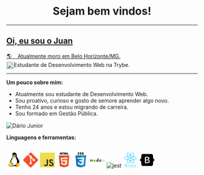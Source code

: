 <h1 align="center"> Sejam bem vindos! </h1>
<hr />
<a href="https://github.com/JuanRsouza" target="_blank">
  <h2> Oi, eu sou o Juan </h2>
<p align="left" >
🌎 &nbsp&nbsp Atualmente moro em Belo Horizonte/MG.<br />
<img align="left" src="https://emoji.slack-edge.com/TMDDFEPFU/trybe_logoverde/1ff4f04c05e88868.png" width="20px" height="20px">
</a> 
Estudante de Desenvolvimento Web na Trybe.
</p>
<hr />
<p>
<strong>Um pouco sobre mim:</strong> <br />
  
  - Atualmente sou estudante de Desenvolvimento Web. <br />
- Sou proativo, curioso e gosto de semore aprender algo novo. <br/>
- Tenho 24 anos e estou migrando de carreira. <br/>
- Sou formado em Gestão Pública. <br />

 
<img align="center" src="https://github-readme-stats.vercel.app/api?username=DarioJunior&count_private=false&show_icons=true&theme=graywhite&icon_color=268bd2&title_color=2E8B57" alt="Dário Junior" />
</p>
<strong>Linguagens e ferramentas:</strong> <br/><br/>
<p align="left">
<img src="https://raw.githubusercontent.com/devicons/devicon/master/icons/linux/linux-original.svg" alt="linux" width="40" height="40" />
<img src="https://raw.githubusercontent.com/devicons/devicon/master/icons/git/git-original.svg" alt="git" width="40" height="40"/>
<img src="https://raw.githubusercontent.com/devicons/devicon/master/icons/javascript/javascript-original.svg" alt="javascript" width="40" height="40"/>           
<img src="https://raw.githubusercontent.com/devicons/devicon/master/icons/html5/html5-original-wordmark.svg" alt="html5" width="40" height="40"/> 
<img src="https://raw.githubusercontent.com/devicons/devicon/master/icons/css3/css3-original-wordmark.svg" alt="css3" width="40" height="40"/> 

<img src="https://raw.githubusercontent.com/devicons/devicon/master/icons/nodejs/nodejs-original-wordmark.svg" alt="nodejs" width="40" height="40"/>  
<img src="https://www.learnstorybook.com/intro-to-storybook/logo-jest.png" alt="jest" width="40" height="40" />
<img src="https://raw.githubusercontent.com/devicons/devicon/master/icons/react/react-original-wordmark.svg" alt="react" width="40" height="40"/> 
<!-- <img src="https://raw.githubusercontent.com/devicons/devicon/master/icons/redux/redux-original.svg" alt="redux" width="40" height="40"/>  -->
<img src="https://raw.githubusercontent.com/devicons/devicon/master/icons/bootstrap/bootstrap-plain.svg" alt="Bootstrap" width="40" height="40" />
</p>
